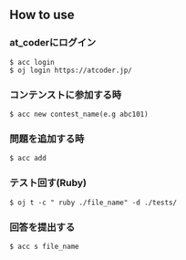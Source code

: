 ## How to use

### at_coderにログイン
```
$ acc login
$ oj login https://atcoder.jp/
```

### コンテンストに参加する時
```
$ acc new contest_name(e.g abc101)
```

### 問題を追加する時
```
$ acc add
```

### テスト回す(Ruby)
```
$ oj t -c " ruby ./file_name" -d ./tests/
```

### 回答を提出する
```
$ acc s file_name
```